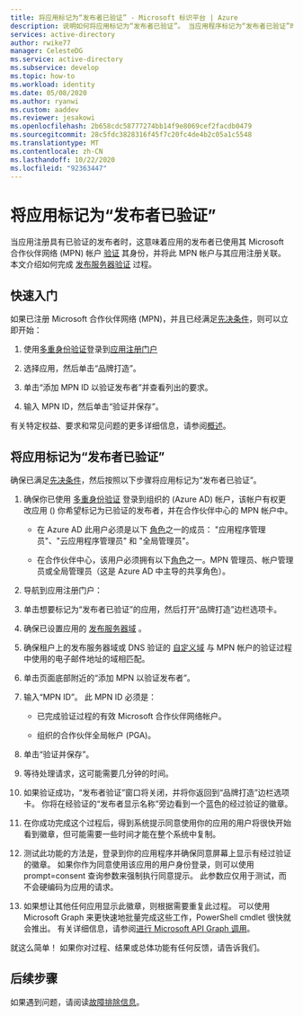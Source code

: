 ```yaml
---
title: 将应用标记为“发布者已验证” - Microsoft 标识平台 | Azure
description: 说明如何将应用标记为“发布者已验证”。 当应用程序标记为“发布者已验证”时，表示发布者已使用 Microsoft 合作伙伴网络帐户（该帐户已完成验证过程）验证了身份，并将 MPN 帐户与其应用程序注册相关联。
services: active-directory
author: rwike77
manager: CelesteDG
ms.service: active-directory
ms.subservice: develop
ms.topic: how-to
ms.workload: identity
ms.date: 05/08/2020
ms.author: ryanwi
ms.custom: aaddev
ms.reviewer: jesakowi
ms.openlocfilehash: 2b658cdc58777274bb14f9e8069cef2facdb0479
ms.sourcegitcommit: 28c5fdc3828316f45f7c20fc4de4b2c05a1c5548
ms.translationtype: MT
ms.contentlocale: zh-CN
ms.lasthandoff: 10/22/2020
ms.locfileid: "92363447"
---
```

# <a name="mark-your-app-as-publisher-verified"></a>将应用标记为“发布者已验证”

当应用注册具有已验证的发布者时，这意味着应用的发布者已使用其 Microsoft 合作伙伴网络 (MPN) 帐户 [验证](/partner-center/verification-responses) 其身份，并将此 MPN 帐户与其应用注册关联。 本文介绍如何完成 [发布服务器验证](publisher-verification-overview.md) 过程。

## <a name="quickstart"></a>快速入门
如果已注册 Microsoft 合作伙伴网络 (MPN)，并且已经满足[先决条件](publisher-verification-overview.md#requirements)，则可以立即开始： 

1. 使用[多重身份验证](../fundamentals/concept-fundamentals-mfa-get-started.md)登录到[应用注册门户](https://aka.ms/PublisherVerificationPreview)

1. 选择应用，然后单击“品牌打造”。 

1. 单击“添加 MPN ID 以验证发布者”并查看列出的要求。

1. 输入 MPN ID，然后单击“验证并保存”。

有关特定权益、要求和常见问题的更多详细信息，请参阅[概述](publisher-verification-overview.md)。


## <a name="mark-your-app-as-publisher-verified"></a>将应用标记为“发布者已验证”
确保已满足[先决条件](publisher-verification-overview.md#requirements)，然后按照以下步骤将应用标记为“发布者已验证”。  

1. 确保你已使用 [多重身份验证](../fundamentals/concept-fundamentals-mfa-get-started.md) 登录到组织的 (Azure AD) 帐户，该帐户有权更改应用 () 你希望标记为已验证的发布者，并在合作伙伴中心的 MPN 帐户中。

    - 在 Azure AD 此用户必须是以下 [角色](../roles/permissions-reference.md)之一的成员： "应用程序管理员"、"云应用程序管理员" 和 "全局管理员"。 

    - 在合作伙伴中心，该用户必须拥有以下[角色](/partner-center/permissions-overview)之一。MPN 管理员、帐户管理员或全局管理员（这是 Azure AD 中主导的共享角色）。 

1. 导航到应用注册门户：  

1. 单击想要标记为“发布者已验证”的应用，然后打开“品牌打造”边栏选项卡。 

1. 确保已设置应用的 [发布服务器域](howto-configure-publisher-domain.md) 。 

1. 确保租户上的发布服务器域或 DNS 验证的 [自定义域](../fundamentals/add-custom-domain.md) 与 MPN 帐户的验证过程中使用的电子邮件地址的域相匹配。

1. 单击页面底部附近的“添加 MPN 以验证发布者”。 

1. 输入“MPN ID”。 此 MPN ID 必须是： 

    - 已完成验证过程的有效 Microsoft 合作伙伴网络帐户。  

    - 组织的合作伙伴全局帐户 (PGA)。 

1. 单击“验证并保存”。 

1. 等待处理请求，这可能需要几分钟的时间。 

1. 如果验证成功，“发布者验证”窗口将关闭，并将你返回到“品牌打造”边栏选项卡。 你将在经验证的“发布者显示名称”旁边看到一个蓝色的经过验证的徽章。 

1. 在你成功完成这个过程后，得到系统提示同意使用你的应用的用户将很快开始看到徽章，但可能需要一些时间才能在整个系统中复制。 

1. 测试此功能的方法是，登录到你的应用程序并确保同意屏幕上显示有经过验证的徽章。 如果你作为同意使用该应用的用户身份登录，则可以使用 prompt=consent 查询参数来强制执行同意提示。 此参数应仅用于测试，而不会硬编码为应用的请求。

1. 如果想让其他任何应用显示此徽章，则根据需要重复此过程。 可以使用 Microsoft Graph 来更快速地批量完成这些工作，PowerShell cmdlet 很快就会推出。 有关详细信息，请参阅[进行 Microsoft API Graph 调用](troubleshoot-publisher-verification.md#making-microsoft-graph-api-calls)。 

就这么简单！ 如果你对过程、结果或总体功能有任何反馈，请告诉我们。 

## <a name="next-steps"></a>后续步骤
如果遇到问题，请阅读[故障排除信息](troubleshoot-publisher-verification.md)。
